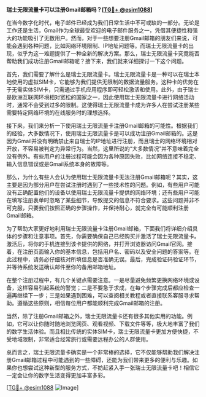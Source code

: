 **瑞士无限流量卡可以注册Gmail邮箱吗？[[TG💪+ @esim1088](https://t.me/s/esim1088)]**

在当今数字化时代，电子邮件已经成为我们日常生活中不可或缺的一部分。无论是工作还是生活，Gmail作为全球最受欢迎的电子邮件服务之一，凭借其便捷性和强大的功能吸引了无数用户。然而，对于一些想要注册Gmail邮箱的朋友们来说，可能会遇到各种问题，比如网络环境限制、IP地址问题等。而瑞士无限流量卡的出现，似乎为这一难题提供了一种全新的解决方案。那么，瑞士无限流量卡究竟能否帮助我们成功注册Gmail邮箱呢？接下来，我们就来详细探讨一下这个问题。

首先，我们需要了解什么是瑞士无限流量卡。瑞士无限流量卡是一种可以在瑞士本地使用的虚拟SIM卡，它能够为我们提供无限制的数据流量服务。这种卡的优势在于无需实体SIM卡，只需通过手机应用程序即可轻松激活和使用。此外，由于瑞士是欧洲互联网环境相对宽松的国家之一，因此使用瑞士无限流量卡进行网络活动时，通常不会受到过多的限制。这使得瑞士无限流量卡成为许多人在尝试注册某些需要特定网络环境的在线服务时的理想选择。

接下来，我们来分析一下使用瑞士无限流量卡注册Gmail邮箱的可能性。根据我们的经验，大多数情况下，使用瑞士无限流量卡是可以成功注册Gmail邮箱的。这是因为Gmail并没有明确禁止来自瑞士的IP地址进行注册，而且瑞士的网络环境相对开放，不容易被判定为异常行为。当然，这里所说的“大多数情况”并不意味着完全没有例外。有些用户的注册过程可能会因为各种原因失败，比如网络连接不稳定、输入信息错误或是Gmail系统本身的故障等。

那么，为什么有些人会认为使用瑞士无限流量卡无法注册Gmail邮箱呢？其实，这主要是因为部分用户在尝试注册时遇到了一些技术性的问题。例如，有些用户可能没有正确配置他们的设备以使用瑞士无限流量卡提供的网络环境；还有些用户可能在填写注册表单时忽略了某些细节，导致提交的信息不符合要求。这些问题并非不可克服，只要我们按照正确的步骤操作，并保持耐心，就完全有可能顺利注册Gmail邮箱。

为了帮助大家更好地利用瑞士无限流量卡注册Gmail邮箱，下面我们将详细介绍具体的步骤和注意事项。首先，你需要确保自己已经购买并激活了瑞士无限流量卡。激活后，将你的手机连接到该卡提供的网络，并打开浏览器访问Gmail官网。接着，在注册页面输入你的基本信息，包括用户名、密码以及安全问题的答案等。在此过程中，请务必仔细核对所填信息是否准确无误。最后，完成验证码验证环节，并等待系统发送确认邮件至你的备用邮箱地址。

在整个注册过程中，有几个关键点需要注意。一是尽量避免频繁更换网络环境或设备，这样容易引起系统的警觉；二是不要急于求成，在每个步骤完成后都应检查一遍再继续下一步；三是如果遇到困难，可以查阅相关教程或者直接联系客服寻求帮助。遵循这些原则，相信每位用户都能顺利完成Gmail邮箱的注册。

当然，除了注册Gmail邮箱之外，瑞士无限流量卡还有很多其他实用的功能。例如，它可以让你随时随地浏览网页、观看视频、下载文件等等，极大地丰富了我们的数字生活体验。而且相比传统的实体SIM卡，瑞士无限流量卡更加方便快捷，不受地域限制，非常适合经常旅行或需要远程办公的人群使用。

总而言之，瑞士无限流量卡确实是一个非常棒的选择，它不仅能够帮助我们解决注册Gmail邮箱过程中可能遇到的一些障碍，还能为我们带来更多的便利与乐趣。如果你也想尝试这种新型的服务方式，不妨赶紧入手一张瑞士无限流量卡吧！相信它一定会让你的数字生活变得更加丰富多彩。

[[TG💪+ @esim1088](https://t.me/s/esim1088) ![Image](https://i.postimg.cc/4NQfJmqS/Snipaste-2025-05-13-00-14-12.png)]